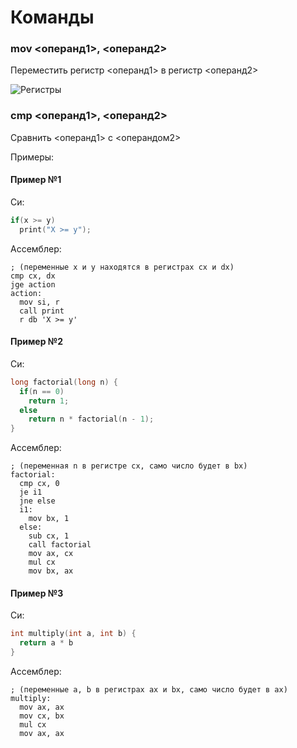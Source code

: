 # Команды
### mov <операнд1>, <операнд2>
Переместить регистр <операнд1> в регистр <операнд2>

![Регистры](https://upload.wikimedia.org/wikipedia/commons/thumb/1/15/Table_of_x86_Registers_svg.svg/1920px-Table_of_x86_Registers_svg.svg.png)

### cmp <операнд1>, <операнд2>
Сравнить <операнд1> с <операндом2>


Примеры:

#### Пример №1

Си:
```c
if(x >= y)
  print("X >= y");
```

Ассемблер:
```
; (переменные x и y находятся в регистрах cx и dx)
cmp cx, dx
jge action
action:
  mov si, r
  call print
  r db 'X >= y'
```

#### Пример №2

Си:
```c
long factorial(long n) {
  if(n == 0)
    return 1;
  else
    return n * factorial(n - 1);
}
```

Ассемблер:
```
; (переменная n в регистре cx, само число будет в bx)
factorial:
  cmp cx, 0
  je i1
  jne else
  i1:
    mov bx, 1
  else:
    sub cx, 1
    call factorial
    mov ax, cx
    mul cx
    mov bx, ax
```

#### Пример №3

Си:
```c
int multiply(int a, int b) {
  return a * b
}
```

Ассемблер:
```
; (переменные a, b в регистрах ax и bx, само число будет в ax)
multiply:
  mov ax, ax
  mov cx, bx
  mul cx
  mov ax, ax
```
